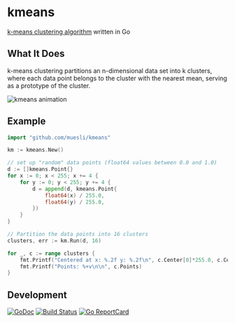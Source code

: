 # kmeans

[k-means clustering algorithm](https://en.wikipedia.org/wiki/K-means_clustering) written in Go

## What It Does

k-means clustering partitions an n-dimensional data set into k clusters, where
each data point belongs to the cluster with the nearest mean, serving as a
prototype of the cluster.

![kmeans animation](https://github.com/muesli/kmeans/blob/master/kmeans.gif)

## Example

```go
import "github.com/muesli/kmeans"

km := kmeans.New()

// set up "random" data points (float64 values between 0.0 and 1.0)
d := []kmeans.Point{}
for x := 0; x < 255; x += 4 {
	for y := 0; y < 255; y += 4 {
		d = append(d, kmeans.Point{
			float64(x) / 255.0,
			float64(y) / 255.0,
		})
	}
}

// Partition the data points into 16 clusters
clusters, err := km.Run(d, 16)

for _, c := range clusters {
	fmt.Printf("Centered at x: %.2f y: %.2f\n", c.Center[0]*255.0, c.Center[1]*255.0)
	fmt.Printf("Points: %+v\n\n", c.Points)
}
```

## Development

[![GoDoc](https://godoc.org/github.com/golang/gddo?status.svg)](https://godoc.org/github.com/muesli/kmeans)
[![Build Status](https://travis-ci.org/muesli/kmeans.svg?branch=master)](https://travis-ci.org/muesli/kmeans)
[![Go ReportCard](http://goreportcard.com/badge/muesli/kmeans)](http://goreportcard.com/report/muesli/kmeans)
